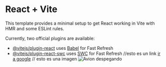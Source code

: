 # React + Vite

This template provides a minimal setup to get React working in Vite with HMR and some ESLint rules.

Currently, two official plugins are available:

- [@vitejs/plugin-react](https://github.com/vitejs/vite-plugin-react/blob/main/packages/plugin-react/README.md) uses [Babel](https://babeljs.io/) for Fast Refresh
- [@vitejs/plugin-react-swc](https://github.com/vitejs/vite-plugin-react-swc) uses [SWC](https://swc.rs/) for Fast Refresh
//esto es un link
[ir a google](https://www.google.com)
// esto es una imagen
![Avion despegando](https://encrypted-tbn0.gstatic.com/images?q=tbn:ANd9GcQGmiPcV2FI8iOuFQEo0ZBn3g7FX6W7hlmVRQ&usqp=CAU)
